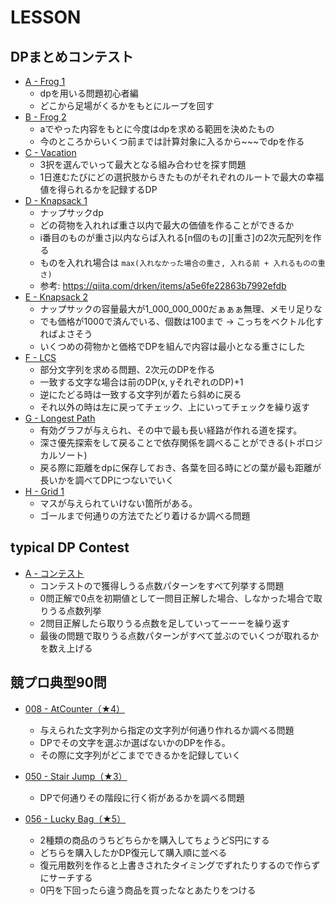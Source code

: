 # LESSON

## DPまとめコンテスト

- [A - Frog 1](./dp/a.rs)
  - dpを用いる問題初心者編
  - どこから足場がくるかをもとにループを回す
- [B - Frog 2](./dp/b.rs)
  - aでやった内容をもとに今度はdpを求める範囲を決めたもの
  - 今のところからいくつ前までは計算対象に入るから~~~でdpを作る
- [C - Vacation](./dp/c.rs)
  - 3択を選んでいって最大となる組み合わせを探す問題
  - 1日進むたびにどの選択肢からきたものがそれぞれのルートで最大の幸福値を得られるかを記録するDP
- [D - Knapsack 1](./dp/d.rs)
  - ナップサックdp
  - どの荷物を入れれば重さ以内で最大の価値を作ることができるか
  - i番目のものが重さj以内ならば入れる[n個のもの][重さ]の2次元配列を作る
  - ものを入れれ場合は `max(入れなかった場合の重さ, 入れる前 + 入れるものの重さ)`
  - 参考: https://qiita.com/drken/items/a5e6fe22863b7992efdb
- [E - Knapsack 2](./dp/e.rs)
  - ナップサックの容量最大が1_000_000_000だぁぁぁ無理、メモリ足りな
  - でも価格が1000で済んでいる、個数は100まで -> こっちをベクトル化すればよさそう
  - いくつめの荷物かと価格でDPを組んで内容は最小となる重さにした
- [F - LCS](./dp/f.rs)
  - 部分文字列を求める問題、2次元のDPを作る
  - 一致する文字な場合は前のDP(x, yそれぞれのDP)+1
  - 逆にたどる時は一致する文字列が着たら斜めに戻る
  - それ以外の時は左に戻ってチェック、上にいってチェックを繰り返す
- [G - Longest Path](./dp/g.rs)
  - 有効グラフが与えられ、その中で最も長い経路が作れる道を探す。
  - 深さ優先探索をして戻ることで依存関係を調べることができる(トポロジカルソート)
  - 戻る際に距離をdpに保存しておき、各葉を回る時にどの葉が最も距離が長いかを調べてDPにつないでいく
- [H - Grid 1](./dp/h.rs)
  - マスが与えられていけない箇所がある。
  - ゴールまで何通りの方法でたどり着けるか調べる問題

## typical DP Contest

- [A - コンテスト](./typicalDp/a.rs)
  - コンテストので獲得しうる点数パターンをすべて列挙する問題
  - 0問正解で0点を初期値として一問目正解した場合、しなかった場合で取りうる点数列挙
  - 2問目正解したら取りうる点数を足していってーーーを繰り返す
  - 最後の問題で取りうる点数パターンがすべて並ぶのでいくつが取れるかを数え上げる

## 競プロ典型90問

- [008 - AtCounter（★4）](./typical90/008.rs)
  - 与えられた文字列から指定の文字列が何通り作れるか調べる問題
  - DPでその文字を選ぶか選ばないかのDPを作る。
  - その際に文字列がどこまでできるかを記録していく
- [050 - Stair Jump（★3）](./typical90/050.rs)
  - DPで何通りその階段に行く術があるかを調べる問題

- [056 - Lucky Bag（★5）](./typical90/056.rs)
  - 2種類の商品のうちどちらかを購入してちょうどS円にする
  - どちらを購入したかDP復元して購入順に並べる
  - 復元用数列を作ると上書きされたタイミングでずれたりするので作らずにサーチする
  - 0円を下回ったら違う商品を買ったなとあたりをつける